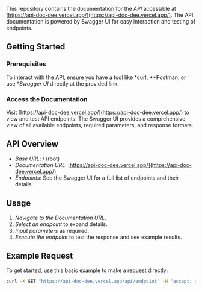 
This repository contains the documentation for the *API* accessible at [https://api-doc-dee.vercel.app/](https://api-doc-dee.vercel.app/). The API documentation is powered by Swagger UI for easy interaction and testing of endpoints.

## Getting Started

### Prerequisites

To interact with the API, ensure you have a tool like *curl, **Postman, or use **Swagger UI* directly at the provided link.

### Access the Documentation

Visit [https://api-doc-dee.vercel.app/](https://api-doc-dee.vercel.app/) to view and test API endpoints. The Swagger UI provides a comprehensive view of all available endpoints, required parameters, and response formats.

## API Overview

- *Base URL*: / (root)
- *Documentation URL*: [https://api-doc-dee.vercel.app/](https://api-doc-dee.vercel.app/)
- *Endpoints*: See the Swagger UI for a full list of endpoints and their details.

## Usage

1. *Navigate to the Documentation URL*.
2. *Select an endpoint* to expand details.
3. *Input parameters* as required.
4. *Execute the endpoint* to test the response and see example results.

## Example Request

To get started, use this basic example to make a request directly:

```bash
curl -X GET "https://api-doc-dee.vercel.app/api/endpoint" -H "accept: application/json"
